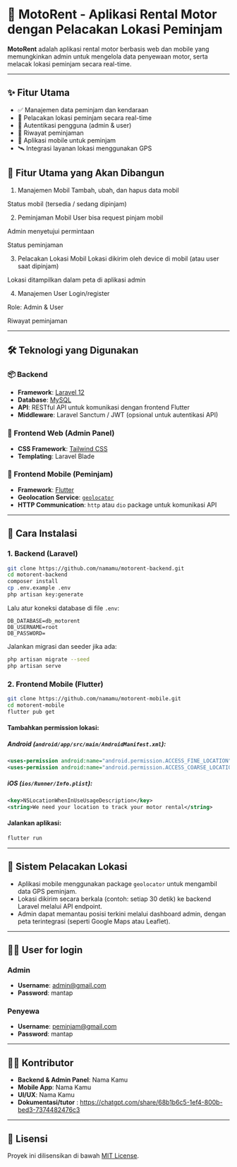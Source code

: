 
# 🚗 MotoRent - Aplikasi Rental Motor dengan Pelacakan Lokasi Peminjam

**MotoRent** adalah aplikasi rental motor berbasis web dan mobile yang memungkinkan admin untuk mengelola data penyewaan motor, serta melacak lokasi peminjam secara real-time.

---

## ✨ Fitur Utama

- ✅ Manajemen data peminjam dan kendaraan  
- 📍 Pelacakan lokasi peminjam secara real-time  
- 🔐 Autentikasi pengguna (admin & user)  
- 📅 Riwayat peminjaman  
- 📲 Aplikasi mobile untuk peminjam  
- 🛰️ Integrasi layanan lokasi menggunakan GPS 

## 🧩 Fitur Utama yang Akan Dibangun
1. Manajemen Mobil
Tambah, ubah, dan hapus data mobil

Status mobil (tersedia / sedang dipinjam)

2. Peminjaman Mobil
User bisa request pinjam mobil

Admin menyetujui permintaan

Status peminjaman

3. Pelacakan Lokasi Mobil
Lokasi dikirim oleh device di mobil (atau user saat dipinjam)

Lokasi ditampilkan dalam peta di aplikasi admin

4. Manajemen User
Login/register

Role: Admin & User

Riwayat peminjaman

---

## 🛠️ Teknologi yang Digunakan

### 📦 Backend
- **Framework**: [Laravel 12](https://laravel.com/)
- **Database**: [MySQL](https://www.mysql.com/)
- **API**: RESTful API untuk komunikasi dengan frontend Flutter
- **Middleware**: Laravel Sanctum / JWT (opsional untuk autentikasi API)

### 🎨 Frontend Web (Admin Panel)
- **CSS Framework**: [Tailwind CSS](https://tailwindcss.com/)
- **Templating**: Laravel Blade

### 📱 Frontend Mobile (Peminjam)
- **Framework**: [Flutter](https://flutter.dev/)
- **Geolocation Service**: [`geolocator`](https://pub.dev/packages/geolocator)
- **HTTP Communication**: `http` atau `dio` package untuk komunikasi API

---

## 🔧 Cara Instalasi

### 1. Backend (Laravel)

```bash
git clone https://github.com/namamu/motorent-backend.git
cd motorent-backend
composer install
cp .env.example .env
php artisan key:generate
```

Lalu atur koneksi database di file `.env`:

```
DB_DATABASE=db_motorent
DB_USERNAME=root
DB_PASSWORD=
```

Jalankan migrasi dan seeder jika ada:

```bash
php artisan migrate --seed
php artisan serve
```

### 2. Frontend Mobile (Flutter)

```bash
git clone https://github.com/namamu/motorent-mobile.git
cd motorent-mobile
flutter pub get
```

#### Tambahkan permission lokasi:

##### Android (`android/app/src/main/AndroidManifest.xml`):

```xml
<uses-permission android:name="android.permission.ACCESS_FINE_LOCATION"/>
<uses-permission android:name="android.permission.ACCESS_COARSE_LOCATION"/>
```

##### iOS (`ios/Runner/Info.plist`):

```xml
<key>NSLocationWhenInUseUsageDescription</key>
<string>We need your location to track your motor rental</string>
```

#### Jalankan aplikasi:

```bash
flutter run
```

---

## 📡 Sistem Pelacakan Lokasi

- Aplikasi mobile menggunakan package `geolocator` untuk mengambil data GPS peminjam.
- Lokasi dikirim secara berkala (contoh: setiap 30 detik) ke backend Laravel melalui API endpoint.
- Admin dapat memantau posisi terkini melalui dashboard admin, dengan peta terintegrasi (seperti Google Maps atau Leaflet).

---

## 🧑‍💻 User for login
### Admin
- **Username**: admin@gmail.com  
- **Password**: mantap  
### Penyewa
- **Username**: peminjam@gmail.com 
- **Password**: mantap  

---

## 🧑‍💻 Kontributor

- **Backend & Admin Panel**: Nama Kamu  
- **Mobile App**: Nama Kamu  
- **UI/UX**: Nama Kamu  
- **Dokumentasi/tutor** : https://chatgpt.com/share/68b1b6c5-1ef4-800b-bed3-7374482476c3
---

## 📄 Lisensi

Proyek ini dilisensikan di bawah [MIT License](LICENSE).
